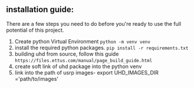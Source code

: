 ## installation guide:
There are a few steps you need to do before you're ready to use the full potential of this project.
1. Create python Virtual Environment `python -m venv venv`
2. install the required python packages. `pip install -r requirements.txt` 
3. building uhd from source, follow this guide `https://files.ettus.com/manual/page_build_guide.html`
4. create soft link of uhd package into the python venv
5. link into the path of usrp images- export UHD_IMAGES_DIR ='path/to/images'  


